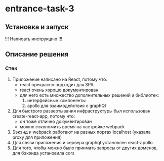# entrance-task-3

## Установка и запуск

!!! Написать инструкцию !!!

## Описание решения

### Стек

1. Приложение написано на React, потому что:
   * react прекрасно подходит для SPA
   * react очень хорошо документирован
   * для него есть множество дополнительных решений и библиотек:
     1. интерфейсные компоненты
     2. apollo для взаимодействия с graphQl
2. Для быстрого развертывания инфраструктуры был использован create-react-app, потому что:
   * он тоже отлично документирован
   * можно сэкономить время на настройке webpack
3. Бэкэнд и webpack работают на разных портах localhost (указала proxy для приложения)
4. Для связи приложения и сервера graphql установлен react-apollo 
5. Для того, чтобы можно было принмать запросы от других доменов, для бэкэнда установила cors